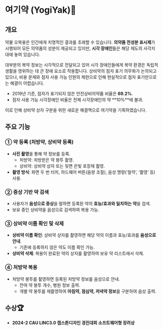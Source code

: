 # 여기약 (YogiYak)💊

## 개요

약물 오복용은 인간에게 치명적인 결과를 초래할 수 있습니다. **의약품 전성분 표시제**가 시행되어 모든 의약품의 성분이 제공되고 있지만, **시각 장애인**들은 해당 제도의 사각지대에 놓여 있습니다.

대부분의 복약 정보는 시각적으로 전달되고 있어 시각 장애인들에게 복약 환경은 독립적 생활을 영위하는 데 큰 장애 요소로 작용합니다. 상비약의 점자 표기 의무화가 논의되고 있으나, 비용 문제와 점자 사용 가능 인원의 제한으로 인해 현실적으로 점자 표기만으로는 해결이 어렵습니다.

- 2019년 기준, 점자가 표기되지 않은 안전상비의약품 비율은 **69.2%**.
- 점자 사용 가능 시각장애인 비율은 전체 시각장애인의 약 **10%**에 불과.

이로 인해 상비약 상자 구분을 위한 새로운 해결책으로 여기약을 기획하였습니다.

## 주요 기능

### ① 약 등록 (처방약, 상비약 등록)
- **사진 촬영**을 통해 약 정보를 등록.
  - 처방약: 처방받은 약 봉투 촬영.
  - 상비약: 상비약 상자 또는 뒷면 은빛 포장재 촬영.
- **촬영 방식**: 화면 두 번 터치, 하드웨어 버튼(음량 조절), 음성 명령(‘찰칵’, ‘촬영’ 등) 사용.

### ② 증상 기반 약 검색
- 사용자가 **음성으로 증상**을 말하면 등록된 약의 **효능/효과와 일치하는 약**을 검색.
- 보유 중인 상비약을 음성으로 검색하여 복용 가능.

### ③ 상비약 이름 확인 및 삭제
- **상비약 이름 확인**: 상비약 상자를 촬영하면 해당 약의 이름과 효능/효과를 **음성으로 안내**.
  - 기존에 등록하지 않은 약도 이름 확인 가능.
- **상비약 삭제**: 복용이 완료된 약의 상자를 촬영하여 보유 약 리스트에서 삭제.

### ④ 처방약 복용
- 처방약 봉투를 촬영하면 등록된 처방약 정보를 음성으로 안내.
  - 잔여 약 봉투 개수, 병원 정보 출력.
  - 개별 약 봉투를 재촬영하여 **아침약, 점심약, 저녁약 정보**를 구분하여 음성 출력.

## 수상🏆

- **2024-2 CAU LINC3.0 캡스톤디자인 경진대회 소프트웨어형 장려상**

